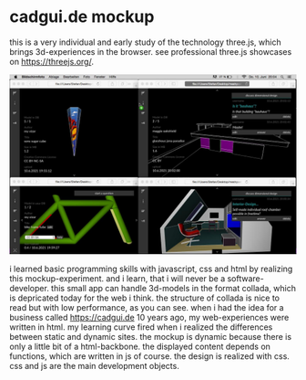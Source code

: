 # cadgui.de mockup

this is a very individual and early study of the technology three.js, which brings 3d-experiences in the browser. see professional three.js showcases on https://threejs.org/.

![screenshot](https://raw.githubusercontent.com/stefanstoehr/cadguide/main/img/18.png)

i learned basic programming skills with javascript, css and html by realizing this mockup-experiment. and i learn, that i will never be a software-developer. this small app can handle 3d-models in the format collada, which is depricated today for the web i think. the structure of collada is nice to read but with low performance, as you can see. when i had the idea for a business called https://cadgui.de 10 years ago, my web-experiences were written in html. my learning curve fired when i realized the differences between static and dynamic sites. the mockup is dynamic because there is only a little bit of a html-backbone. the displayed content depends on functions, which are written in js of course. the design is realized with css. css and js are the main development objects.    
